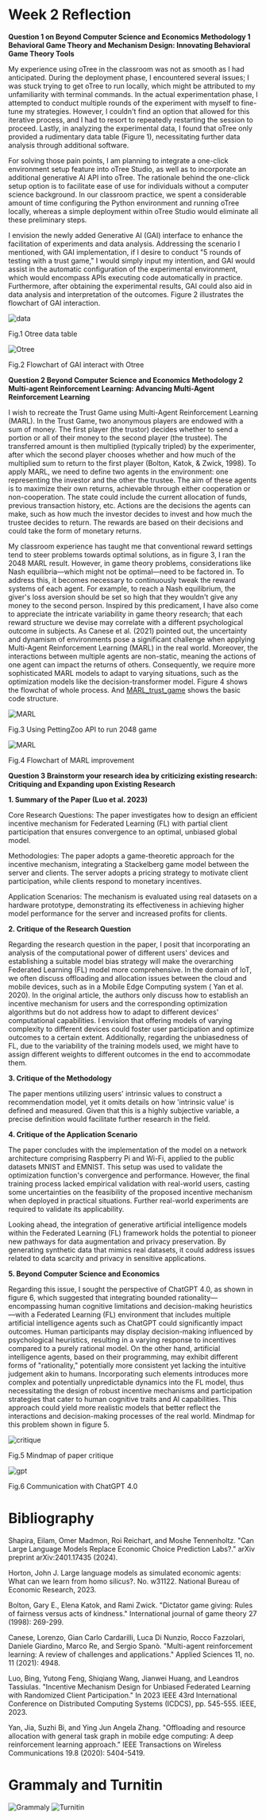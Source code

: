 # Week 2 Reflection

**Question 1 on Beyond Computer Science and Economics Methodology 1 Behavioral Game Theory and Mechanism Design: Innovating Behavioral Game Theory Tools**

My experience using oTree in the classroom was not as smooth as I had anticipated. During the deployment phase, I encountered several issues; I was stuck trying to get oTree to run locally, which might be attributed to my unfamiliarity with terminal commands. In the actual experimentation phase, I attempted to conduct multiple rounds of the experiment with myself to fine-tune my strategies. However, I couldn't find an option that allowed for this iterative process, and I had to resort to repeatedly restarting the session to proceed. Lastly, in analyzing the experimental data, I found that oTree only provided a rudimentary data table (Figure 1), necessitating further data analysis through additional software.

For solving those pain points, I am planning to integrate a one-click environment setup feature into oTree Studio, as well as to incorporate an additional generative AI API into oTree. 
The rationale behind the one-click setup option is to facilitate ease of use for individuals without a computer science background. In our classroom practice, we spent a considerable amount of time configuring the Python environment and running oTree locally, whereas a simple deployment within oTree Studio would eliminate all these preliminary steps.

I envision the newly added Generative AI (GAI) interface to enhance the facilitation of experiments and data analysis. Addressing the scenario I mentioned, with GAI implementation, if I desire to conduct "5 rounds of testing with a trust game," I would simply input my intention, and GAI would assist in the automatic configuration of the experimental environment, which would encompass APIs executing code automatically in practice. Furthermore, after obtaining the experimental results, GAI could also aid in data analysis and interpretation of the outcomes. Figure 2 illustrates the flowchart of GAI interaction.

![data](data_table.png)

Fig.1 Otree data table

![Otree](Otree_flowchart.png)

Fig.2 Flowchart of GAI interact with Otree

**Question 2 Beyond Computer Science and Economics Methodology 2 Multi-agent Reinforcement Learning:  Advancing Multi-Agent Reinforcement Learning**

I wish to recreate the Trust Game using Multi-Agent Reinforcement Learning (MARL). In the Trust Game, two anonymous players are endowed with a sum of money. The first player (the trustor) decides whether to send a portion or all of their money to the second player (the trustee). The transferred amount is then multiplied (typically tripled) by the experimenter, after which the second player chooses whether and how much of the multiplied sum to return to the first player (Bolton, Katok, & Zwick, 1998). To apply MARL, we need to define two agents in the environment: one representing the investor and the other the trustee. The aim of these agents is to maximize their own returns, achievable through either cooperation or non-cooperation. The state could include the current allocation of funds, previous transaction history, etc. Actions are the decisions the agents can make, such as how much the investor decides to invest and how much the trustee decides to return. The rewards are based on their decisions and could take the form of monetary returns.

My classroom experience has taught me that conventional reward settings tend to steer problems towards optimal solutions, as in figure 3, I ran the 2048 MARL result. However, in game theory problems, considerations like Nash equilibria—which might not be optimal—need to be factored in. To address this, it becomes necessary to continuously tweak the reward systems of each agent. For example, to reach a Nash equilibrium, the giver's loss aversion should be set so high that they wouldn't give any money to the second person. Inspired by this predicament, I have also come to appreciate the intricate variability in game theory research; that each reward structure we devise may correlate with a different psychological outcome in subjects. As Canese et al. (2021) pointed out, the uncertainty and dynamism of environments pose a significant challenge when applying Multi-Agent Reinforcement Learning (MARL) in the real world. Moreover, the interactions between multiple agents are non-static, meaning the actions of one agent can impact the returns of others. Consequently, we require more sophisticated MARL models to adapt to varying situations, such as the optimization models like the decision-transformer model. Figure 4 shows the flowchat of whole process. And [MARL_trust_game](https://github.com/Rising-Stars-by-Sunshine/CSECON206_Ziyu/blob/main/Advance_CSEcon/MARL_trust_game.py) shows the basic code structure.

![MARL](MARL_flowchart.png)

Fig.3 Using PettingZoo API to run 2048 game

![MARL](MARL_flowchart.png)

Fig.4 Flowchart of MARL improvement 

**Question 3 Brainstorm your research idea by criticizing existing research: Critiquing and Expanding upon Existing Research**

**1. Summary of the Paper (Luo et al. 2023)**

Core Research Questions: The paper investigates how to design an efficient incentive mechanism for Federated Learning (FL) with partial client participation that ensures convergence to an optimal, unbiased global model.

Methodologies: The paper adopts a game-theoretic approach for the incentive mechanism, integrating a Stackelberg game model between the server and clients. The server adopts a pricing strategy to motivate client participation, while clients respond to monetary incentives.

Application Scenarios: The mechanism is evaluated using real datasets on a hardware prototype, demonstrating its effectiveness in achieving higher model performance for the server and increased profits for clients. 

**2. Critique of the Research Question**

Regarding the research question in the paper, I posit that incorporating an analysis of the computational power of different users' devices and establishing a suitable model bias strategy will make the overarching Federated Learning (FL) model more comprehensive. In the domain of IoT, we often discuss offloading and allocation issues between the cloud and mobile devices, such as in a Mobile Edge Computing system ( Yan et al. 2020). In the original article, the authors only discuss how to establish an incentive mechanism for users and the corresponding optimization algorithms but do not address how to adapt to different devices' computational capabilities. I envision that offering models of varying complexity to different devices could foster user participation and optimize outcomes to a certain extent. Additionally, regarding the unbiasedness of FL, due to the variability of the training models used, we might have to assign different weights to different outcomes in the end to accommodate them.

**3. Critique of the Methodology**

The paper mentions utilizing users' intrinsic values to construct a recommendation model, yet it omits details on how 'intrinsic value' is defined and measured. Given that this is a highly subjective variable, a precise definition would facilitate further research in the field.

**4. Critique of the Application Scenario**

The paper concludes with the implementation of the model on a network architecture comprising Raspberry Pi and Wi-Fi, applied to the public datasets MNIST and EMNIST. This setup was used to validate the optimization function's convergence and performance. However, the final training process lacked empirical validation with real-world users, casting some uncertainties on the feasibility of the proposed incentive mechanism when deployed in practical situations. Further real-world experiments are required to validate its applicability.

Looking ahead, the integration of generative artificial intelligence models within the Federated Learning (FL) framework holds the potential to pioneer new pathways for data augmentation and privacy preservation. By generating synthetic data that mimics real datasets, it could address issues related to data scarcity and privacy in sensitive applications.

**5. Beyond Computer Science and Economics**

Regarding this issue, I sought the perspective of ChatGPT 4.0, as shown in figure 6, which suggested that integrating bounded rationality—encompassing human cognitive limitations and decision-making heuristics—with a Federated Learning (FL) environment that includes multiple artificial intelligence agents such as ChatGPT could significantly impact outcomes. Human participants may display decision-making influenced by psychological heuristics, resulting in a varying response to incentives compared to a purely rational model. On the other hand, artificial intelligence agents, based on their programming, may exhibit different forms of "rationality," potentially more consistent yet lacking the intuitive judgement akin to humans. Incorporating such elements introduces more complex and potentially unpredictable dynamics into the FL model, thus necessitating the design of robust incentive mechanisms and participation strategies that cater to human cognitive traits and AI capabilities. This approach could yield more realistic models that better reflect the interactions and decision-making processes of the real world.
Mindmap for this problem shown in figure 5.

![critique](Paper_critique_flowchart.png)

Fig.5 Mindmap of paper critique

![gpt](Chatgpt.png)

Fig.6 Communication with ChatGPT 4.0

# Bibliography
Shapira, Eilam, Omer Madmon, Roi Reichart, and Moshe Tennenholtz. "Can Large Language Models Replace Economic Choice Prediction Labs?." arXiv preprint arXiv:2401.17435 (2024).

Horton, John J. Large language models as simulated economic agents: What can we learn from homo silicus?. No. w31122. National Bureau of Economic Research, 2023.

Bolton, Gary E., Elena Katok, and Rami Zwick. "Dictator game giving: Rules of fairness versus acts of kindness." International journal of game theory 27 (1998): 269-299.

Canese, Lorenzo, Gian Carlo Cardarilli, Luca Di Nunzio, Rocco Fazzolari, Daniele Giardino, Marco Re, and Sergio Spanò. "Multi-agent reinforcement learning: A review of challenges and applications." Applied Sciences 11, no. 11 (2021): 4948.

Luo, Bing, Yutong Feng, Shiqiang Wang, Jianwei Huang, and Leandros Tassiulas. "Incentive Mechanism Design for Unbiased Federated Learning with Randomized Client Participation." In 2023 IEEE 43rd International Conference on Distributed Computing Systems (ICDCS), pp. 545-555. IEEE, 2023.

Yan, Jia, Suzhi Bi, and Ying Jun Angela Zhang. "Offloading and resource allocation with general task graph in mobile edge computing: A deep reinforcement learning approach." IEEE Transactions on Wireless Communications 19.8 (2020): 5404-5419.

# Grammaly and Turnitin
![Grammaly](Grammaly.png)
![Turnitin](Turnitin.png)
